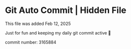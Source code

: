 # Git Auto Commit | Hidden File

This file was added Feb 12, 2025

Just for fun and keeping my daily git commit active 🤪

commit number: 3165884
